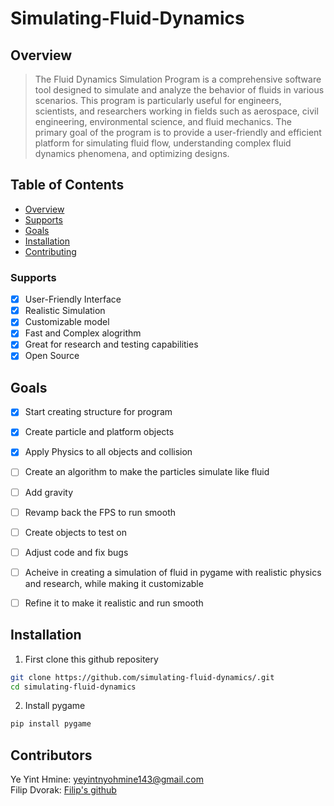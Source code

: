 # Simulating-Fluid-Dynamics

## Overview
>The Fluid Dynamics Simulation Program is a comprehensive software tool
>designed to simulate and analyze the behavior of fluids in various scenarios.
>This program is particularly useful for engineers, scientists, and researchers
>working in fields such as aerospace, civil engineering, environmental science, and fluid mechanics.
>The primary goal of the program is to provide a user-friendly and efficient platform for simulating fluid flow,
>understanding complex fluid dynamics phenomena, and optimizing designs.

## Table of Contents
- [Overview](#overview)
- [Supports](#supports)
- [Goals](#goals)
- [Installation](#installation)
- [Contributing](#contributors)
<!--- - [License](#license) --->

### Supports
- [x] User-Friendly Interface
- [x] Realistic Simulation
- [x] Customizable model
- [x] Fast and Complex alogrithm
- [x] Great for research and testing capabilities
- [x] Open Source 

## Goals
- [x] Start creating structure for program
- [x] Create particle and platform objects
- [x] Apply Physics to all objects and collision
- [ ] Create an algorithm to make the particles simulate like fluid
- [ ] Add gravity
- [ ] Revamp back the FPS to run smooth
- [ ] Create objects to test on
- [ ] Adjust code and fix bugs
- [ ] Acheive in creating a simulation of fluid in pygame with realistic physics and research, while making it customizable
- [ ] Refine it to make it realistic and run smooth


## Installation

1. First clone this github repositery
```bash
git clone https://github.com/simulating-fluid-dynamics/.git
cd simulating-fluid-dynamics
```
2. Install pygame
```bash
pip install pygame
```

## Contributors
Ye Yint Hmine: <a href="mailto:yeyintnyohmine143@gmail.com" target="_blank"> yeyintnyohmine143@gmail.com</a> 
<br/>
Filip Dvorak: <a href="https://github.com/FilipDv" target="_blank"> Filip's github</a> 

<!--- add license in the future time --->


